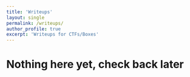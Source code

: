 ```yaml
---
title: 'Writeups'
layout: single
permalink: /writeups/
author_profile: true
excerpt: 'Writeups for CTFs/Boxes'
---
```


# Nothing here yet, check back later

